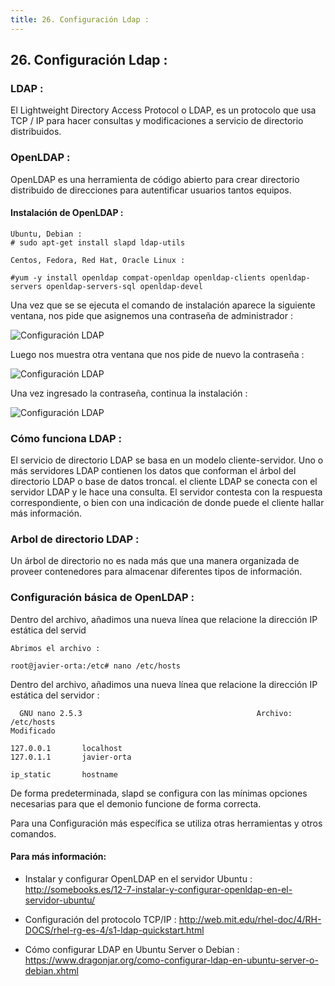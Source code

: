 ```yaml
---
title: 26. Configuración Ldap :
---
```

## 26. Configuración Ldap :

### LDAP :

El Lightweight Directory Access Protocol o LDAP, es un protocolo que usa TCP / IP para hacer consultas y modificaciones a servicio de directorio distribuidos.

### OpenLDAP :
OpenLDAP es una herramienta de código abierto para crear directorio distribuido de direcciones para autentificar  usuarios tantos equipos. 

#### Instalación de OpenLDAP :
```
Ubuntu, Debian :
# sudo apt-get install slapd ldap-utils

Centos, Fedora, Red Hat, Oracle Linux :

#yum -y install openldap compat-openldap openldap-clients openldap-servers openldap-servers-sql openldap-devel

```

Una vez que se se  ejecuta el comando de instalación aparece la siguiente ventana, nos pide que asignemos
una contraseña de administrador :



![Configuración LDAP ](https://image.ibb.co/b4exbS/sp1.png)



Luego nos muestra otra ventana que nos pide de nuevo la contraseña :

![Configuración LDAP ](https://image.ibb.co/fndZO7/sp2.png)


Una vez ingresado la contraseña, continua la instalación :


![Configuración LDAP  ](https://image.ibb.co/kp7iGS/sp3.png)




### Cómo funciona LDAP :

El  servicio  de  directorio LDAP  se  basa  en  un modelo  cliente-servidor. 
Uno  o más  servidores LDAP contienen los datos que conforman el árbol del directorio LDAP o base de datos troncal. el cliente LDAP se conecta con el servidor LDAP y le hace una consulta. El servidor contesta con la respuesta correspondiente, o bien con una indicación de donde puede el cliente hallar más información.



### Arbol de directorio LDAP :

Un árbol de directorio no es nada más que una manera organizada de proveer contenedores para almacenar diferentes tipos de información.


### Configuración básica de OpenLDAP :

Dentro del archivo, añadimos una nueva línea que relacione la dirección IP estática del servid

```
Abrimos el archivo :

root@javier-orta:/etc# nano /etc/hosts

```

Dentro del archivo, añadimos una nueva línea que relacione la dirección IP estática del servidor :

```
  GNU nano 2.5.3                                       Archivo: /etc/hosts                                                                            Modificado  

127.0.0.1       localhost
127.0.1.1       javier-orta

ip_static       hostname

```






De forma predeterminada, slapd se configura con las mínimas opciones necesarias para que el demonio funcione de forma correcta.

Para una Configuración más específica se utiliza otras herramientas y otros comandos.


#### Para más información:
<!-- Please add any articles you think might be helpful to read before writing the article -->
- Instalar y configurar OpenLDAP en el servidor Ubuntu :   <a href='http://somebooks.es/12-7-instalar-y-configurar-openldap-en-el-servidor-ubuntu/' target='_blank' rel='nofollow'>http://somebooks.es/12-7-instalar-y-configurar-openldap-en-el-servidor-ubuntu/</a>

- Configuración del protocolo TCP/IP :
<a href='http://web.mit.edu/rhel-doc/4/RH-DOCS/rhel-rg-es-4/s1-ldap-quickstart.html' target='_blank' rel='nofollow'>http://web.mit.edu/rhel-doc/4/RH-DOCS/rhel-rg-es-4/s1-ldap-quickstart.html</a> 

- Cómo configurar LDAP en Ubuntu Server o Debian :
<a href='https://www.dragonjar.org/como-configurar-ldap-en-ubuntu-server-o-debian.xhtml' target='_blank' rel='nofollow'>https://www.dragonjar.org/como-configurar-ldap-en-ubuntu-server-o-debian.xhtml</a> 





